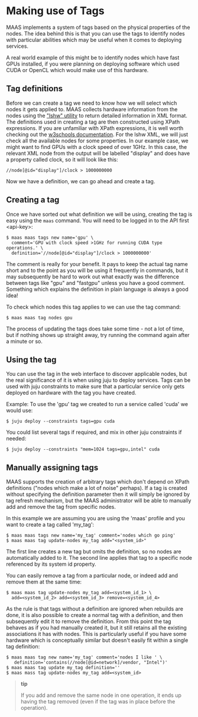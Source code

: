 # Making use of Tags

MAAS implements a system of tags based on the physical properties of the
nodes. The idea behind this is that you can use the tags to identify nodes
with particular abilities which may be useful when it comes to deploying
services.

A real world example of this might be to identify nodes which have fast GPUs
installed, if you were planning on deploying software which used CUDA or
OpenCL which would make use of this hardware.

## Tag definitions

Before we can create a tag we need to know how we will select which nodes it
gets applied to. MAAS collects hardware information from the nodes using the
["lshw" utility](http://ezix.org/project/wiki/HardwareLiSter) to return
detailed information in XML format. The definitions used in creating a tag are
then constructed using XPath expressions. If you are unfamiliar with XPath
expressions, it is well worth checking out the [w3schools
documentation](http://www.w3schools.com/xpath/xpath_syntax.asp). For the lshw
XML, we will just check all the available nodes for some properties. In our
example case, we might want to find GPUs with a clock speed of over 1GHz. In
this case, the relevant XML node from the output will be labelled "display"
and does have a property called clock, so it will look like this:

    //node[@id="display"]/clock > 1000000000

Now we have a definition, we can go ahead and create a tag.

## Creating a tag

Once we have sorted out what definition we will be using, creating the tag is
easy using the `maas` command. You will need to be
logged in to the API first &lt;api-key&gt;:

    $ maas maas tags new name='gpu' \
      comment='GPU with clock speed >1GHz for running CUDA type operations.' \
      definition='//node[@id="display"]/clock > 1000000000'

The comment is really for your benefit. It pays to keep the actual tag name
short and to the point as you will be using it frequently in commands, but it
may subsequently be hard to work out what exactly was the difference between
tags like "gpu" and "fastgpu" unless you have a good comment. Something which
explains the definition in plain language is always a good idea!

To check which nodes this tag applies to we can use the tag command:

    $ maas maas tag nodes gpu

The process of updating the tags does take some time - not a lot of time, but
if nothing shows up straight away, try running the command again after a
minute or so.

## Using the tag

You can use the tag in the web interface to discover applicable nodes, but the
real significance of it is when using juju to deploy services. Tags can be
used with juju constraints to make sure that a particular service only gets
deployed on hardware with the tag you have created.

Example: To use the 'gpu' tag we created to run a service called 'cuda' we
would use:

    $ juju deploy --constraints tags=gpu cuda

You could list several tags if required, and mix in other juju constraints if
needed:

    $ juju deploy --constraints "mem=1024 tags=gpu,intel" cuda

## Manually assigning tags

MAAS supports the creation of arbitrary tags which don't depend on XPath
definitions ("nodes which make a lot of noise" perhaps). If a tag is created
without specifying the definition parameter then it will simply be ignored by
tag refresh mechanism, but the MAAS administrator will be able to manually add
and remove the tag from specific nodes.

In this example we are assuming you are using the 'maas' profile and you want
to create a tag called 'my\_tag':

    $ maas maas tags new name='my_tag' comment='nodes which go ping'
    $ maas maas tag update-nodes my_tag add="<system_id>"

The first line creates a new tag but omits the definition, so no nodes are
automatically added to it. The second line applies that tag to a specific node
referenced by its system id property.

You can easily remove a tag from a particular node, or indeed add and remove
them at the same time:

    $ maas maas tag update-nodes my_tag add=<system_id_1> \
      add=<system_id_2> add=<system_id_3> remove=<system_id_4>

As the rule is that tags without a definition are ignored when rebuilds are
done, it is also possible to create a normal tag with a definition, and then
subsequently edit it to remove the definition. From this point the tag behaves
as if you had manually created it, but it still retains all the existing
associations it has with nodes. This is particularly useful if you have some
hardware which is conceptually similar but doesn't easily fit within a single
tag definition:

    $ maas maas tag new name='my_tag' comment='nodes I like ' \
       definition='contains(//node[@id=network]/vendor, "Intel")'
    $ maas maas tag update my_tag definition=''
    $ maas mass tag update-nodes my_tag add=<system_id>

> **tip**
>
> If you add and remove the same node in one operation, it ends up having the
> tag removed (even if the tag was in place before the operation).
